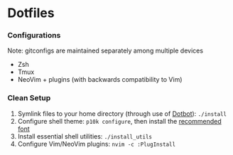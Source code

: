 # Dotfiles

### Configurations
Note: gitconfigs are maintained separately among multiple devices
- Zsh
- Tmux
- NeoVim + plugins (with backwards compatibility to Vim)


### Clean Setup
1. Symlink files to your home directory (through use of [Dotbot](https://github.com/anishathalye/dotbot)): `./install`
2. Configure shell theme: `p10k configure`, then install the [recommended font](https://github.com/romkatv/powerlevel10k#meslo-nerd-font-patched-for-powerlevel10k)
3. Install essential shell utilities: `./install_utils`
4. Configure Vim/NeoVim plugins: `nvim -c :PlugInstall`
